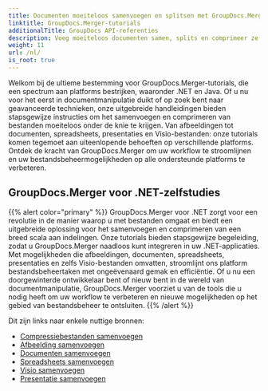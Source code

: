 ```yaml
---
title: Documenten moeiteloos samenvoegen en splitsen met GroupDocs.Merger
linktitle: GroupDocs.Merger-tutorials
additionalTitle: GroupDocs API-referenties
description: Voeg moeiteloos documenten samen, splits en comprimeer ze op .NET- en Java-platforms met onze deskundige tutorials over GroupDocs.Merger. Ontgrendel naadloos bestandsbeheer!
weight: 11
url: /nl/
is_root: true
---
```


Welkom bij de ultieme bestemming voor GroupDocs.Merger-tutorials, die een spectrum aan platforms bestrijken, waaronder .NET en Java. Of u nu voor het eerst in documentmanipulatie duikt of op zoek bent naar geavanceerde technieken, onze uitgebreide handleidingen bieden stapsgewijze instructies om het samenvoegen en comprimeren van bestanden moeiteloos onder de knie te krijgen. Van afbeeldingen tot documenten, spreadsheets, presentaties en Visio-bestanden: onze tutorials komen tegemoet aan uiteenlopende behoeften op verschillende platforms. Ontdek de kracht van GroupDocs.Merger om uw workflow te stroomlijnen en uw bestandsbeheermogelijkheden op alle ondersteunde platforms te verbeteren.

## GroupDocs.Merger voor .NET-zelfstudies
{{% alert color="primary" %}}
GroupDocs.Merger voor .NET zorgt voor een revolutie in de manier waarop u met bestanden omgaat en biedt een uitgebreide oplossing voor het samenvoegen en comprimeren van een breed scala aan indelingen. Onze tutorials bieden stapsgewijze begeleiding, zodat u GroupDocs.Merger naadloos kunt integreren in uw .NET-applicaties. Met mogelijkheden die afbeeldingen, documenten, spreadsheets, presentaties en zelfs Visio-bestanden omvatten, stroomlijnt ons platform bestandsbeheertaken met ongeëvenaard gemak en efficiëntie. Of u nu een doorgewinterde ontwikkelaar bent of nieuw bent in de wereld van documentmanipulatie, GroupDocs.Merger voorziet u van de tools die u nodig heeft om uw workflow te verbeteren en nieuwe mogelijkheden op het gebied van bestandsbeheer te ontsluiten.
{{% /alert %}}

Dit zijn links naar enkele nuttige bronnen:
 
- [Compressiebestanden samenvoegen](./net/merge-compress-files/)
- [Afbeelding samenvoegen](./net/image-merging/)
- [Documenten samenvoegen](./net/document-merging/)
- [Spreadsheets samenvoegen](./net/spreadsheet-merging/)
- [Visio samenvoegen](./net/visio-merging/)
- [Presentatie samenvoegen](./net/presentation-merging/)




